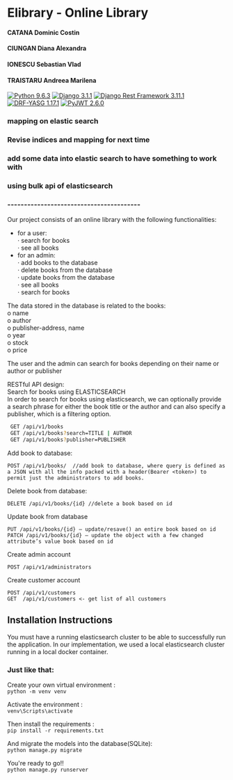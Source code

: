 # Elibrary - Online Library

#### CATANA Dominic Costin
#### CIUNGAN Diana Alexandra
#### IONESCU Sebastian Vlad
#### TRAISTARU Andreea Marilena

[![Python 9.6.3](https://img.shields.io/badge/python-3.9.6-blue.svg)]()
[![Django 3.1.1](https://img.shields.io/badge/django-3.1.1-blue.svg)]()
[![Django Rest Framework 3.11.1](https://img.shields.io/badge/djangorestframework-3.11.1-yellow.svg)]()
[![DRF-YASG 1.17.1](https://img.shields.io/badge/drf--yasg-1.17.1-red.svg)]()
[![PyJWT 2.6.0](https://img.shields.io/badge/PyJWT-2.6.0-orange.svg)]()

### mapping on elastic search
### Revise indices and mapping for next time
### add some data into elastic search to have something to work with

### using bulk api of elasticsearch
### ----------------------------------------
Our project consists of an online library with the following functionalities:

* for a user: <br>
·       search for books <br>
·       see all books <br>
* for an admin:  <br>
·       add books to the database <br>
·       delete books from the database <br>
·       update books from the database <br>
·       see all books <br>
·       search for books <br>


The data stored in the database is related to the books:<br>
o   name <br>
o   author<br>
o   publisher-address, name<br>
o   year<br>
o   stock<br>
o   price<br>
 
The user and the admin can search for books depending on their name or author or publisher <br>

RESTful API design:<br>
Search for books using ELASTICSEARCH<br>
In order to search for books using elasticsearch, we can optionally provide a search phrase for either the book title or the author and can also specify a publisher, which is a filtering option.<br>
 ```sh
  GET /api/v1/books
  GET /api/v1/books?search=TITLE | AUTHOR
  GET /api/v1/books?publisher=PUBLISHER
  ```

Add book to database:
```
POST /api/v1/books/  //add book to database, where query is defined as a JSON with all the info packed with a header(Bearer <token>) to permit just the administrators to add books.
```
Delete book from database:
```
DELETE /api/v1/books/{id} //delete a book based on id
```
Update book from database
```
PUT /api/v1/books/{id} – update/resave() an entire book based on id
PATCH /api/v1/books/{id} – update the object with a few changed attribute’s value book based on id
```

Create admin account
```
POST /api/v1/administrators 
```

Create customer account
```
POST /api/v1/customers
GET  /api/v1/customers <- get list of all customers
```

## Installation Instructions

You must have a running elasticsearch cluster to be able to successfully run the application. In our implementation, we used a local elasticsearch cluster running in a local docker container.

### Just like that: <br>

Create your own virtual environment : <br>
`python -m venv venv`

Activate the environment : <br>
`venv\Scripts\activate`

Then install the requirements : <br>
`pip install -r requirements.txt`

And migrate the models into the database(SQLite): <br>
`python manage.py migrate`

You're ready to go!! <br>
`python manage.py runserver`
